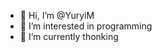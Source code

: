 - 👋 Hi, I’m @YuryiM
- 👀 I’m interested in programming
- 🌱 I’m currently thonking

<!---
YuryiM/YuryiM is a ✨ special ✨ repository because its `README.md` (this file) appears on your GitHub profile.
You can click the Preview link to take a look at your changes.
--->
